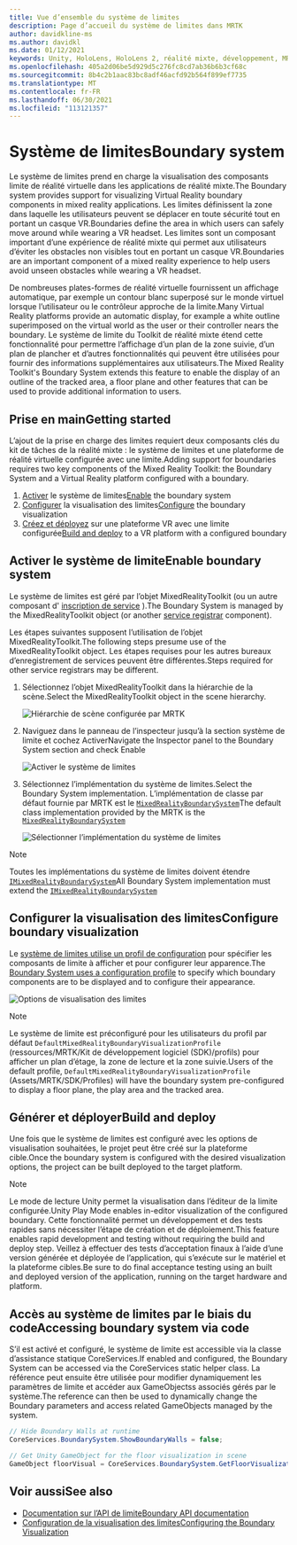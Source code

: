 ```yaml
---
title: Vue d’ensemble du système de limites
description: Page d’accueil du système de limites dans MRTK
author: davidkline-ms
ms.author: davidkl
ms.date: 01/12/2021
keywords: Unity, HoloLens, HoloLens 2, réalité mixte, développement, MRTK, système de limite,
ms.openlocfilehash: 405a2d06be5d929d5c276fc8cd7ab36b6b3cf68c
ms.sourcegitcommit: 8b4c2b1aac83bc8adf46acfd92b564f899ef7735
ms.translationtype: MT
ms.contentlocale: fr-FR
ms.lasthandoff: 06/30/2021
ms.locfileid: "113121357"
---
```

# <a name="boundary-system"></a><span data-ttu-id="77293-104">Système de limites</span><span class="sxs-lookup"><span data-stu-id="77293-104">Boundary system</span></span>

<span data-ttu-id="77293-105">Le système de limites prend en charge la visualisation des composants limite de réalité virtuelle dans les applications de réalité mixte.</span><span class="sxs-lookup"><span data-stu-id="77293-105">The Boundary system provides support for visualizing Virtual Reality boundary components in mixed reality applications.</span></span> <span data-ttu-id="77293-106">Les limites définissent la zone dans laquelle les utilisateurs peuvent se déplacer en toute sécurité tout en portant un casque VR.</span><span class="sxs-lookup"><span data-stu-id="77293-106">Boundaries define the area in which users can safely move around while wearing a VR headset.</span></span> <span data-ttu-id="77293-107">Les limites sont un composant important d’une expérience de réalité mixte qui permet aux utilisateurs d’éviter les obstacles non visibles tout en portant un casque VR.</span><span class="sxs-lookup"><span data-stu-id="77293-107">Boundaries are an important component of a mixed reality experience to help users avoid unseen obstacles while wearing a VR headset.</span></span>

<span data-ttu-id="77293-108">De nombreuses plates-formes de réalité virtuelle fournissent un affichage automatique, par exemple un contour blanc superposé sur le monde virtuel lorsque l’utilisateur ou le contrôleur approche de la limite.</span><span class="sxs-lookup"><span data-stu-id="77293-108">Many Virtual Reality platforms provide an automatic display, for example a white outline superimposed on the virtual world as the user or their controller nears the boundary.</span></span> <span data-ttu-id="77293-109">Le système de limite du Toolkit de réalité mixte étend cette fonctionnalité pour permettre l’affichage d’un plan de la zone suivie, d’un plan de plancher et d’autres fonctionnalités qui peuvent être utilisées pour fournir des informations supplémentaires aux utilisateurs.</span><span class="sxs-lookup"><span data-stu-id="77293-109">The Mixed Reality Toolkit's Boundary System extends this feature to enable the display of an outline of the tracked area, a floor plane and other features that can be used to provide additional information to users.</span></span>

## <a name="getting-started"></a><span data-ttu-id="77293-110">Prise en main</span><span class="sxs-lookup"><span data-stu-id="77293-110">Getting started</span></span>

<span data-ttu-id="77293-111">L’ajout de la prise en charge des limites requiert deux composants clés du kit de tâches de la réalité mixte : le système de limites et une plateforme de réalité virtuelle configurée avec une limite.</span><span class="sxs-lookup"><span data-stu-id="77293-111">Adding support for boundaries requires two key components of the Mixed Reality Toolkit: the Boundary System and a Virtual Reality platform configured with a boundary.</span></span>

1. <span data-ttu-id="77293-112">[Activer](#enable-boundary-system) le système de limites</span><span class="sxs-lookup"><span data-stu-id="77293-112">[Enable](#enable-boundary-system) the boundary system</span></span>
2. <span data-ttu-id="77293-113">[Configurer](#configure-boundary-visualization) la visualisation des limites</span><span class="sxs-lookup"><span data-stu-id="77293-113">[Configure](#configure-boundary-visualization) the boundary visualization</span></span>
3. <span data-ttu-id="77293-114">[Créez et déployez](#build-and-deploy) sur une plateforme VR avec une limite configurée</span><span class="sxs-lookup"><span data-stu-id="77293-114">[Build and deploy](#build-and-deploy) to a VR platform with a configured boundary</span></span>

## <a name="enable-boundary-system"></a><span data-ttu-id="77293-115">Activer le système de limite</span><span class="sxs-lookup"><span data-stu-id="77293-115">Enable boundary system</span></span>

<span data-ttu-id="77293-116">Le système de limites est géré par l’objet MixedRealityToolkit (ou un autre composant d' [inscription de service](xref:Microsoft.MixedReality.Toolkit.IMixedRealityServiceRegistrar) ).</span><span class="sxs-lookup"><span data-stu-id="77293-116">The Boundary System is managed by the MixedRealityToolkit object (or another [service registrar](xref:Microsoft.MixedReality.Toolkit.IMixedRealityServiceRegistrar) component).</span></span>

<span data-ttu-id="77293-117">Les étapes suivantes supposent l’utilisation de l’objet MixedRealityToolkit.</span><span class="sxs-lookup"><span data-stu-id="77293-117">The following steps presume use of the MixedRealityToolkit object.</span></span> <span data-ttu-id="77293-118">Les étapes requises pour les autres bureaux d’enregistrement de services peuvent être différentes.</span><span class="sxs-lookup"><span data-stu-id="77293-118">Steps required for other service registrars may be different.</span></span>

1. <span data-ttu-id="77293-119">Sélectionnez l’objet MixedRealityToolkit dans la hiérarchie de la scène.</span><span class="sxs-lookup"><span data-stu-id="77293-119">Select the MixedRealityToolkit object in the scene hierarchy.</span></span>

    ![Hiérarchie de scène configurée par MRTK](../images/MRTK_ConfiguredHierarchy.png)

1. <span data-ttu-id="77293-121">Naviguez dans le panneau de l’inspecteur jusqu’à la section système de limite et cochez Activer</span><span class="sxs-lookup"><span data-stu-id="77293-121">Navigate the Inspector panel to the Boundary System section and check Enable</span></span>

    ![Activer le système de limites](../images/boundary/MRTKConfig_Boundary.png)

1. <span data-ttu-id="77293-123">Sélectionnez l’implémentation du système de limites.</span><span class="sxs-lookup"><span data-stu-id="77293-123">Select the Boundary System implementation.</span></span> <span data-ttu-id="77293-124">L’implémentation de classe par défaut fournie par MRTK est le [`MixedRealityBoundarySystem`](xref:Microsoft.MixedReality.Toolkit.Boundary.MixedRealityBoundarySystem)</span><span class="sxs-lookup"><span data-stu-id="77293-124">The default class implementation provided by the MRTK is the [`MixedRealityBoundarySystem`](xref:Microsoft.MixedReality.Toolkit.Boundary.MixedRealityBoundarySystem)</span></span>

    ![Sélectionner l’implémentation du système de limites](../images/boundary/BoundarySelectSystemType.png)

> [!NOTE]
> <span data-ttu-id="77293-126">Toutes les implémentations du système de limites doivent étendre [`IMixedRealityBoundarySystem`](xref:Microsoft.MixedReality.Toolkit.Boundary.IMixedRealityBoundarySystem)</span><span class="sxs-lookup"><span data-stu-id="77293-126">All Boundary System implementation must extend the [`IMixedRealityBoundarySystem`](xref:Microsoft.MixedReality.Toolkit.Boundary.IMixedRealityBoundarySystem)</span></span>

## <a name="configure-boundary-visualization"></a><span data-ttu-id="77293-127">Configurer la visualisation des limites</span><span class="sxs-lookup"><span data-stu-id="77293-127">Configure boundary visualization</span></span>

<span data-ttu-id="77293-128">Le [système de limites utilise un profil de configuration](configuring-boundary-visualization.md) pour spécifier les composants de limite à afficher et pour configurer leur apparence.</span><span class="sxs-lookup"><span data-stu-id="77293-128">The [Boundary System uses a configuration profile](configuring-boundary-visualization.md) to specify which boundary components are to be displayed and to configure their appearance.</span></span>

![Options de visualisation des limites](../images/boundary/BoundaryVisualizationProfile.png)

> [!NOTE]
> <span data-ttu-id="77293-130">Le système de limite est préconfiguré pour les utilisateurs du profil par défaut `DefaultMixedRealityBoundaryVisualizationProfile` (ressources/MRTK/Kit de développement logiciel (SDK)/profils) pour afficher un plan d’étage, la zone de lecture et la zone suivie.</span><span class="sxs-lookup"><span data-stu-id="77293-130">Users of the default profile, `DefaultMixedRealityBoundaryVisualizationProfile` (Assets/MRTK/SDK/Profiles) will have the boundary system pre-configured to display a floor plane, the play area and the tracked area.</span></span>

## <a name="build-and-deploy"></a><span data-ttu-id="77293-131">Générer et déployer</span><span class="sxs-lookup"><span data-stu-id="77293-131">Build and deploy</span></span>

<span data-ttu-id="77293-132">Une fois que le système de limites est configuré avec les options de visualisation souhaitées, le projet peut être créé sur la plateforme cible.</span><span class="sxs-lookup"><span data-stu-id="77293-132">Once the boundary system is configured with the desired visualization options, the project can be built deployed to the target platform.</span></span>

> [!NOTE]
> <span data-ttu-id="77293-133">Le mode de lecture Unity permet la visualisation dans l’éditeur de la limite configurée.</span><span class="sxs-lookup"><span data-stu-id="77293-133">Unity Play Mode enables in-editor visualization of the configured boundary.</span></span> <span data-ttu-id="77293-134">Cette fonctionnalité permet un développement et des tests rapides sans nécessiter l’étape de création et de déploiement.</span><span class="sxs-lookup"><span data-stu-id="77293-134">This feature enables rapid development and testing without requiring the build and deploy step.</span></span> <span data-ttu-id="77293-135">Veillez à effectuer des tests d’acceptation finaux à l’aide d’une version générée et déployée de l’application, qui s’exécute sur le matériel et la plateforme cibles.</span><span class="sxs-lookup"><span data-stu-id="77293-135">Be sure to do final acceptance testing using an built and deployed version of the application, running on the target hardware and platform.</span></span>

## <a name="accessing-boundary-system-via-code"></a><span data-ttu-id="77293-136">Accès au système de limites par le biais du code</span><span class="sxs-lookup"><span data-stu-id="77293-136">Accessing boundary system via code</span></span>

<span data-ttu-id="77293-137">S’il est activé et configuré, le système de limite est accessible via la classe d’assistance statique CoreServices.</span><span class="sxs-lookup"><span data-stu-id="77293-137">If enabled and configured, the Boundary System can be accessed via the CoreServices static helper class.</span></span> <span data-ttu-id="77293-138">La référence peut ensuite être utilisée pour modifier dynamiquement les paramètres de limite et accéder aux GameObjectss associés gérés par le système.</span><span class="sxs-lookup"><span data-stu-id="77293-138">The reference can then be used to dynamically change the Boundary parameters and access related GameObjects managed by the system.</span></span>

```c#
// Hide Boundary Walls at runtime
CoreServices.BoundarySystem.ShowBoundaryWalls = false;

// Get Unity GameObject for the floor visualization in scene
GameObject floorVisual = CoreServices.BoundarySystem.GetFloorVisualization();
```

## <a name="see-also"></a><span data-ttu-id="77293-139">Voir aussi</span><span class="sxs-lookup"><span data-stu-id="77293-139">See also</span></span>

- [<span data-ttu-id="77293-140">Documentation sur l’API de limite</span><span class="sxs-lookup"><span data-stu-id="77293-140">Boundary API documentation</span></span>](xref:Microsoft.MixedReality.Toolkit.Boundary)
- [<span data-ttu-id="77293-141">Configuration de la visualisation des limites</span><span class="sxs-lookup"><span data-stu-id="77293-141">Configuring the Boundary Visualization</span></span>](configuring-boundary-visualization.md)
